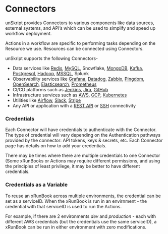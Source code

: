 # Connectors

unSkript provides Connectors to various components like data sources, external systems, and API’s which can be used to simplify and speed up workflow deployment.

Actions in a workflow are specific to performing tasks depending on the Resource we use. Resources can be connected using Connectors.

unSkript supports the following Connectors-

* Data services like [Redis](redis.md), [MySQL](mysql.md), Snowflake, [MongoDB](mongodb.md), [Kafka](apache-kafka/), [Postgresql](postgres.md), [Hadoop](hadoop.md), [MSSQL](ms-sql.md), Splunk
* Observability services like [Grafana](grafana.md), [Datadog](datadog/), [Zabbix](zabbix.md), [Pingdom](pingdom.md), [OpenSearch](opensearch.md), [Elasticsearch](elasticsearch.md), [Prometheus](prometheus.md)
* CI/CD platforms such as [Jenkins](jenkins.md), [Jira](jira.md), [GitHub](github.md)
* Infrastructure services such as [AWS](aws.md), [GCP](gcp.md), [Kubernetes](kubernetes.md)
* Utilities like [Airflow](airflow.md), [Slack](slack.md), [Stripe](stripe.md)
* Any API or application with a [REST API](rest.md) or [SSH](ssh.md) connectivity

### Credentials

Each Connector will have credentials to authenticate with the Connector.  The type of credential will vary depending on the Authentication pathways provided by the connector: API tokens, keys & secrets, etc.  Each Connector page has details on how to add your credentials.

There may be times where there are multiple credentials to one Connector (Some xRunBooks or Actions may require different permissions, and using the principles of least privilege, it may be better to have different credentials.

### Credentials as a Variable

To reuse an xRunBook across multiple environments, the credential can be set as a serviceID.  When the xRunBook is run in an envirnment - the credential with that serviceID is used to run the Actions.

For example, if there are 2 environments _dev_ and _production -_ each with different AWS credentials (but the credentials use the same serviceID), a xRunBook can be run in either environment with zero modifications.





